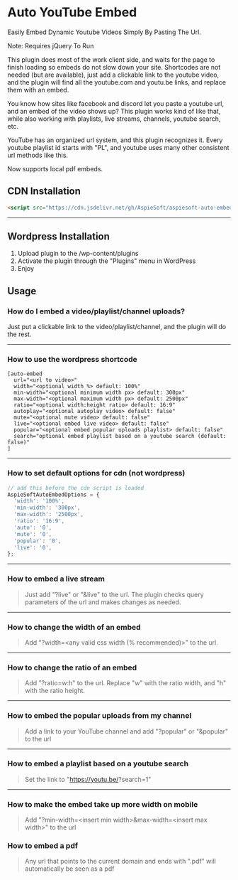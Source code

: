 # Auto YouTube Embed

Easily Embed Dynamic Youtube Videos Simply By Pasting The Url.

Note: Requires jQuery To Run

This plugin does most of the work client side, and waits for the page to finish loading so embeds do not slow down your site.
Shortcodes are not needed (but are available), just add a clickable link to the youtube video, and the plugin will find all the youtube.com and youtu.be links, and replace them with an embed.

You know how sites like facebook and discord let you paste a youtube url, and an embed of the video shows up?
This plugin works kind of like that, while also working with playlists, live streams, channels, youtube search, etc.

YouTube has an organized url system, and this plugin recognizes it.
Every youtube playlist id starts with "PL", and youtube uses many other consistent url methods like this.

Now supports local pdf embeds.

## CDN Installation

```html
<script src="https://cdn.jsdelivr.net/gh/AspieSoft/aspiesoft-auto-embed/cdn/embed.js"></script>
```

---

## Wordpress Installation

1. Upload plugin to the /wp-content/plugins
2. Activate the plugin through the "Plugins" menu in WordPress
3. Enjoy

## Usage

### How do I embed a video/playlist/channel uploads?

Just put a clickable link to the video/playlist/channel, and the plugin will do the rest.

---

### How to use the wordpress shortcode

```WordPress
[auto-embed
  url="<url to video>"
  width="<optional width %> default: 100%"
  min-width="<optional minimum width px> default: 300px"
  max-width="<optional maximum width px> default: 2500px"
  ratio="<optional width:height ratio> default: 16:9"
  autoplay="<optional autoplay video> default: false"
  mute="<optional mute video> default: false"
  live="<optional embed live video> default: false"
  popular="<optional embed popular uploads playlist> default: false"
  search="optional embed playlist based on a youtube search (default: false)"
]
```

---

### How to set default options for cdn (not wordpress)

```javascript
// add this before the cdn script is loaded
AspieSoftAutoEmbedOptions = {
  'width': '100%',
  'min-width': '300px',
  'max-width': '2500px',
  'ratio': '16:9',
  'auto': '0',
  'mute': '0',
  'popular': '0',
  'live': '0',
};
```

---

### How to embed a live stream

> Just add "?live" or "&live" to the url. The plugin checks query parameters of the url and makes changes as needed.

---

### How to change the width of an embed

> Add "?width=\<any valid css width (% recommended)>" to the url.

---

### How to change the ratio of an embed

> Add "?ratio=w:h" to the url.
> Replace "w" with the ratio width, and "h" with the ratio height.

---

### How to embed the popular uploads from my channel

> Add a link to your YouTube channel and add "?popular" or "&popular" to the url

---

### How to embed a playlist based on a youtube search

> Set the link to "https://youtu.be/<insert search query>?search=1"

---

### How to make the embed take up more width on mobile

> Add "?min-width=\<insert min width>&max-width=\<insert max width>" to the url

### How to embed a pdf

> Any url that points to the current domain and ends with ".pdf" will automatically be seen as a pdf
